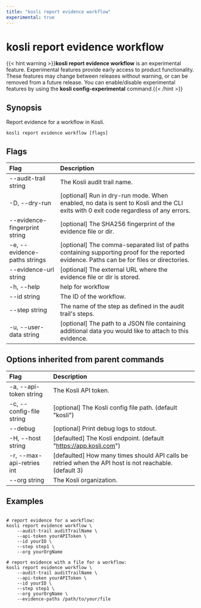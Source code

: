 ```yaml
---
title: "kosli report evidence workflow"
experimental: true
---
```


# kosli report evidence workflow

{{< hint warning >}}**kosli report evidence workflow** is an experimental feature. 
Experimental features provide early access to product functionality. These features may change between releases without warning, or can be removed from a future release.
You can enable/disable experimental features by using the **kosli config-experimental** command.{{< /hint >}}
## Synopsis

Report evidence for a workflow in Kosli.

```shell
kosli report evidence workflow [flags]
```

## Flags
| Flag | Description |
| :--- | :--- |
|        --audit-trail string  |  The Kosli audit trail name.  |
|    -D, --dry-run  |  [optional] Run in dry-run mode. When enabled, no data is sent to Kosli and the CLI exits with 0 exit code regardless of any errors.  |
|        --evidence-fingerprint string  |  [optional] The SHA256 fingerprint of the evidence file or dir.  |
|    -e, --evidence-paths strings  |  [optional] The comma-separated list of paths containing supporting proof for the reported evidence. Paths can be for files or directories.  |
|        --evidence-url string  |  [optional] The external URL where the evidence file or dir is stored.  |
|    -h, --help  |  help for workflow  |
|        --id string  |  The ID of the workflow.  |
|        --step string  |  The name of the step as defined in the audit trail's steps.  |
|    -u, --user-data string  |  [optional] The path to a JSON file containing additional data you would like to attach to this evidence.  |


## Options inherited from parent commands
| Flag | Description |
| :--- | :--- |
|    -a, --api-token string  |  The Kosli API token.  |
|    -c, --config-file string  |  [optional] The Kosli config file path. (default "kosli")  |
|        --debug  |  [optional] Print debug logs to stdout.  |
|    -H, --host string  |  [defaulted] The Kosli endpoint. (default "https://app.kosli.com")  |
|    -r, --max-api-retries int  |  [defaulted] How many times should API calls be retried when the API host is not reachable. (default 3)  |
|        --org string  |  The Kosli organization.  |


## Examples

```shell

# report evidence for a workflow:
kosli report evidence workflow \
	--audit-trail auditTrailName \
	--api-token yourAPIToken \
	--id yourID \
	--step step1 \
	--org yourOrgName

# report evidence with a file for a workflow:
kosli report evidence workflow \
	--audit-trail auditTrailName \
	--api-token yourAPIToken \
	--id yourID \
	--step step1 \
	--org yourOrgName \
	--evidence-paths /path/to/your/file

```

